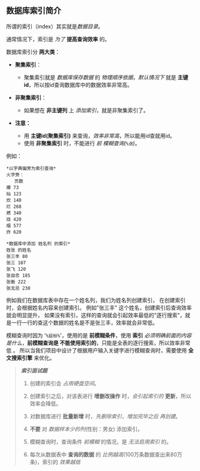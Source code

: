 
## 数据库索引简介

所谓的索引（index）其实就是*数据目录*。

通常情况下，索引是 *为了* **提高查询效率** 的。

数据库索引分 **两大类**：
- **聚集索引**：
    - 聚集索引就是 *数据库保存数据* 的 *物理顺序依据*，*默认情况下* 就是 **主键id**，所以按id查询数据库中的数据效率非常高。
- **非聚集索引**：
    - 如果想在 **非主键列** 上 *添加索引*，就是非聚集索引了。


- **注意：**
    - 用 **主键id(聚集索引)** 来查询，*效率非常高*，所以能用id查就用id。
    - 使用 **非聚集索引** 时，不能进行 *前 模糊查询(`%张`)*。

例如：
```
*以字典偏旁为索引查询*
火字旁：
   页数
爆 73
灿 123
炊 140
烂 268
燃 340
烧 420
烟 577
炸 620

*数据库中添加 姓名列 的索引*
姓张 的姓名
张三丰 80
张三 107
张飞 120
张自忠 185
张衡 222
张无忌 230
```

例如我们在数据库表中存在一个姓名列，我们为姓名列创建索引，
在创建索引时，会根据姓名内容来创建索引。
例如"张三丰" 这个姓名，创建索引后查询效率就会明显提升，
如果没有索引，这样的查询就会引起效率最低的"逐行搜索"，就是一行一行的查这个数据的姓名是不是张三丰，效率就会非常低。

模糊查询时因为 '`%鼠标%`'，使用的是 **前模糊条件**，使用 **索引** *必须明确前面的内容是什么*，**前模糊查询是 不能使用索引的**，只能是全表的逐行搜索，所以效率非常低  。
所以当我们项目中设计了根据用户输入关键字进行模糊查询时，需要使用 **全文搜索引擎** 来优化。

> ***索引面试题***
>  
> 1. 创建的索引会 *占用硬盘空间*。
>  
> 2. 创建索引之后，对该表进行 **增删改操作** 时，*会引起索引的* **更新**，所以效率会降低。
>  
> 3. 对数据库进行 **批量新增** 时，*先删除索引*，*增加完毕之后 再创建*。
>  
> 4. **不要** 对 *数据样本少的列*(性别：男女) 添加索引。
>  
> 5. 模糊查询时，查询条件 *前模糊* 的情况，是 *无法启用索引* 的。
>  
> 6. 每次从数据表中 **查询的数据** 的 *比例越高*(100万条数据查出来80万条)，索引的 *效果越低*